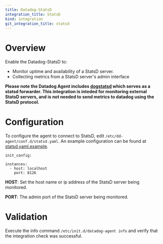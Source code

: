 ```yaml
---
title: Datadog-StatsD
integration_title: StatsD
kind: integration
git_integration_title: statsd
---
```


# Overview

Enable the Datadog-StatsD to:

  * Monitor uptime and availability of a StatsD server.
  * Collecting metrics from a StatsD server's admin interface

**Please note the Datadog Agent includes [dogstatsd](http://docs.datadoghq.com/guides/dogstatsd/) which serves as a statsd forwarder. This integration is inteded for monitoring external StatsD servers, and is not needed to send metrics to datadog using the StatsD protocol.**

# Configuration

To configure the agent to connect to StatsD, edit `/etc/dd-agent/conf.d/statsd.yaml`.
An example configuration can be found at [statsd.yaml.example](https://github.com/gphat/dd-agent/blob/master/conf.d/statsd.yaml.example).

    init_config:

    instances:
      - host: localhost
        port: 8126


**HOST**: Set the host name or ip address of the StatsD server being monitored.

**PORT**: The admin port of the StatsD server being monitored.

# Validation

Execute the info command `/etc/init.d/datadog-agent info` and verify that the integration check was successful.
